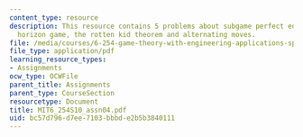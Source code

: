 ```yaml
---
content_type: resource
description: This resource contains 5 problems about subgame perfect equilibria, finite
  horizon game, the rotten kid theorem and alternating moves.
file: /media/courses/6-254-game-theory-with-engineering-applications-spring-2010/bc57d796d7ee7103bbbde2b5b3840111_MIT6_254S10_assn04.pdf
file_type: application/pdf
learning_resource_types:
- Assignments
ocw_type: OCWFile
parent_title: Assignments
parent_type: CourseSection
resourcetype: Document
title: MIT6_254S10_assn04.pdf
uid: bc57d796-d7ee-7103-bbbd-e2b5b3840111
---
```

